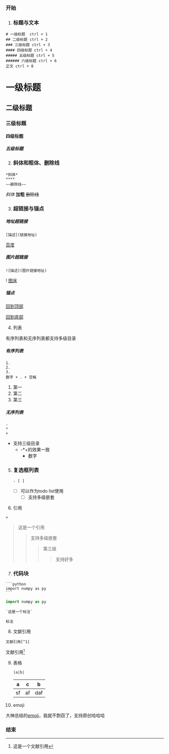 ### 开始

1. ### 标题与文本

```
# 一级标题  ctrl + 1
## 二级标题	ctrl + 2
### 三级标题 ctrl + 3
#### 四级标题 ctrl + 4
##### 五级标题 ctrl + 5
###### 六级标题 ctrl + 6
正文 ctrl + 0
```

# 一级标题

## 二级标题

### 三级标题

#### 四级标题

##### 五级标题



2. ### 斜体和粗体、删除线

```
*斜体*
****
~~删除线~~
```

*斜体*
**加粗**
~~删除线~~



3. ### 超链接与锚点

##### 地址超链接

```
[描述](链接地址)
```

[百度](www.baidu.com)



##### 图片超链接

```
![描述](图片链接地址) 
```

! [图床](https://www.baidu.com/img/PCtm_d9c8750bed0b3c7d089fa7d55720d6cf.png)

##### 锚点

[回到顶部](#开始)

[回到底部](#结束)



4. 列表

有序列表和无序列表都支持多级目录

##### 有序列表

```
1. 
2. 
3.
数字 + . + 空格
```

1. 第一
2. 第二
3. 第三

##### 无序列表

```
-
*
+
```

* 支持三级目录
  + -*+的效果一致
    + 数字



5. ### 复选框列表

   ```
   - [ ]  
   ```

   - [ ] 可以作为todo list使用
     - [ ] 支持多级嵌套

6.  引用

```
> 
```

> 这是一个引用
>
> > 支持多级嵌套
> >
> > > 第三级
> > >
> > > > 支持好多



7. ### 代码块

```
​```python
import numpy as py
​```
```



```python
import numpy as py
```



```
`这是一个标注`
```



`标注`



8. 文献引用

```
文献引用[^1]
```

文献引用[^1]



9. 表格

   ```
   |a|b|
   ```

   

   | a    | c    | b    |
   | ---- | ---- | ---- |
   | sf   | af   | daf  |

   



10. emoji

大神总结的[emoji](https://github.com/gnipbao/markdown-handbook/blob/master/emoji.md)，我就不剽窃了，支持原创哈哈哈



### 结束

[^1]: 这是一个文献引用
